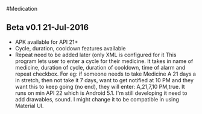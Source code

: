 #Medication 
## Beta v0.1 21-Jul-2016 
- APK available for API 21+
- Cycle, duration, cooldown features available
- Repeat need to be added later (only XML is configured for it
This program lets user to enter a cycle for their medicine.
It takes in name of medicine, duration of cycle, duration of cooldown, time of alarm and repeat checkbox.
For eg: if someone needs to take Medicine A 21 days a in stretch, then not take it 7 days, want to get notified at 10 PM and they want this to keep going (no end), they will enter: 
A,21,7,10 PM,true.
It runs on min API 22 which is Android 5.1. I'm still developing it need to add drawables, sound. I might change it to be compatible in using Material UI.
